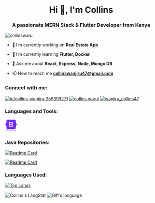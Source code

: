 <h1 align="center">Hi 👋, I'm Collins</h1>
<h3 align="center">A passionate MERN Stack & Flutter Developer from Kenya</h3>

<p align="left"> <img src="https://komarev.com/ghpvc/?username=collinswarui&label=Profile%20views&color=0e75b6&style=flat" alt="collinswarui" /> </p>

- 🔭 I’m currently working on **Real Estate App**

- 🌱 I’m currently learning **Flutter, Docker**

- 💬 Ask me about **React, Express, Node, Mongo DB**

- 📫 How to reach me **collinswanjiru47@gmail.com**

<h3 align="left">Connect with me:</h3>
<p align="left">
<a href="https://www.linkedin.com/in/collins-wanjiru-259398271" target="blank"><img align="center" src="https://raw.githubusercontent.com/rahuldkjain/github-profile-readme-generator/master/src/images/icons/Social/linked-in-alt.svg" alt="in/collins-wanjiru-259398271" height="30" width="40" /></a>
<a href="https://kaggle.com/collinswarui" target="blank"><img align="center" src="https://raw.githubusercontent.com/rahuldkjain/github-profile-readme-generator/master/src/images/icons/Social/kaggle.svg" alt="collins warui" height="30" width="40" /></a>
<a href="https://instagram.com/wanjiru_collins47" target="blank"><img align="center" src="https://raw.githubusercontent.com/rahuldkjain/github-profile-readme-generator/master/src/images/icons/Social/instagram.svg" alt="wanjiru_collins47" height="30" width="40" /></a>
</p>

<h3 align="left">Languages and Tools:</h3>
<p align="left"> 
<a href="https://getbootstrap.com" target="_blank" rel="noreferrer"> <img src="https://raw.githubusercontent.com/devicons/devicon/master/icons/bootstrap/bootstrap-plain-wordmark.svg" alt="bootstrap" width="40" height="40"/> </a>
<!-- Add other tools and languages as needed -->

<h3 align="left">Java Repositories:</h3>

[![Readme Card](https://github-readme-stats.vercel.app/api/pin/?username=collinswarui&repo=your-java-repo&theme=light)](https://github.com/collinswarui/your-java-repo)

[![Readme Card](https://github-readme-stats.vercel.app/api/pin/?username=collinswarui&repo=another-java-repo&theme=light)](https://github.com/collinswarui/another-java-repo)

<!-- Add more repository cards as needed -->

<h3 align="left">Languages Used:</h3>

[![Top Langs](https://github-readme-stats.vercel.app/api/top-langs/?username=collinswarui&layout=compact&theme=light&langs_count=10&include_all_commits=true)](https://github.com/collinswarui)

<div>
   <img align="center" src="https://github-readme-streak-stats.herokuapp.com/?user=collinswarui" alt="Collins's LangStat" />
  <img align="center" src="https://github-readme-stats.vercel.app/api/top-langs?username=collinswarui&langs_count=10&show_icons=true&locale=en&layout=compact&theme=light" alt="Gift's language" height="192px"  width="500px"/>
</div>
